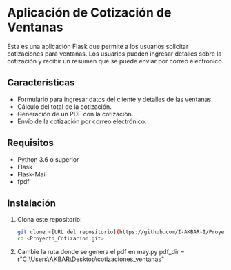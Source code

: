 # Aplicación de Cotización de Ventanas

Esta es una aplicación Flask que permite a los usuarios solicitar cotizaciones para ventanas. Los usuarios pueden ingresar detalles sobre la cotización y recibir un resumen que se puede enviar por correo electrónico.

## Características

- Formulario para ingresar datos del cliente y detalles de las ventanas.
- Cálculo del total de la cotización.
- Generación de un PDF con la cotización.
- Envío de la cotización por correo electrónico.

## Requisitos

- Python 3.6 o superior
- Flask
- Flask-Mail
- fpdf

## Instalación

1. Clona este repositorio:

   ```bash
   git clone <[URL del repositorio](https://github.com/I-AKBAR-I/Proyecto_Cotizacion.git)>
   cd <Proyecto_Cotizacion.git>
2. Cambie la ruta donde se genera el pdf en may.py
    pdf_dir = r"C:\Users\AKBAR\Desktop\cotizaciones_ventanas" 
